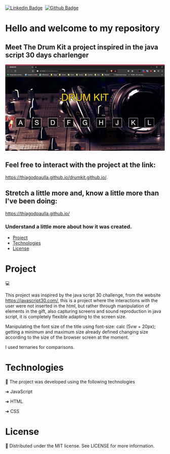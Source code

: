 [![Linkedin Badge](https://img.shields.io/badge/-LinkedIn-blue?style=flat-square&logo=Linkedin&logoColor=white&link=https://www.linkedin.com/in/thiagodepaulla/)](https://www.linkedin.com/in/thiagodepaulla/)   [![Github Badge](https://img.shields.io/badge/-Github-000?style=flat-square&logo=Github&logoColor=white&link=https://github.com/thiagodpaulla)](https://github.com/thiagodpaulla)

# Hello and welcome to my repository
## Meet The Drum Kit a project inspired in the java script 30 days charlenger
![](https://github.com/thiagodpaulla/drumkit.github.io/blob/main/DRUM%20KIT%20.gif)

## Feel free to interact with the project at the link:
https://thiagodpaulla.github.io/drumkit.github.io/.

## Stretch a little more and, know a little more than I've been doing:

https://thiagodpaulla.github.io/

### Understand a little more about how it was created.

  * [Project](#project)
  * [Technologies](#technologies)
  * [License](#license)

# Project
💻 

This project was inspired by the java script 30 challenge, from the website https://javascript30.com/, this is a project where the interactions with the user were not inserted in the html, but rather through manipulation of elements in the gift, also capturing screens and sound reproduction in java script, it is completely flexible adapting to the screen size.

Manipulating the font size of the title using font-size: calc (5vw + 20px); getting a minimum and maximum size already defined changing size according to the size of the browser screen at the moment.

I used ternaries for comparisons.

# Technologies

🚀 The project was developed using the following technologies


➜ JavaScript

➜ HTML

➜ CSS


# License
📂 Distributed under the MIT license. See LICENSE for more information.
